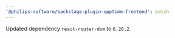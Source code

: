 ```yaml
---
'@philips-software/backstage-plugin-upptime-frontend': patch
---
```


Updated dependency `react-router-dom` to `6.26.2`.
